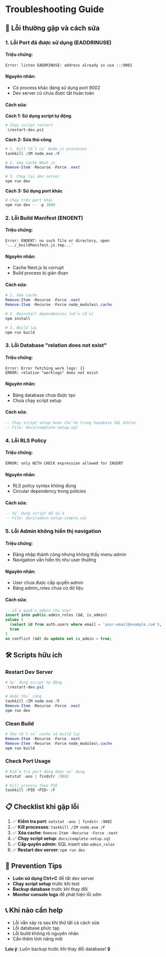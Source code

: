 # Troubleshooting Guide

## 🚨 **Lỗi thường gặp và cách sửa**

### 1. **Lỗi Port đã được sử dụng (EADDRINUSE)**

#### **Triệu chứng:**
```
Error: listen EADDRINUSE: address already in use :::9002
```

#### **Nguyên nhân:**
- Có process khác đang sử dụng port 9002
- Dev server cũ chưa được tắt hoàn toàn

#### **Cách sửa:**

**Cách 1: Sử dụng script tự động**
```powershell
# Chạy script restart
.\restart-dev.ps1
```

**Cách 2: Sửa thủ công**
```powershell
# 1. Kill tất cả Node.js processes
taskkill /IM node.exe /F

# 2. Xóa cache Next.js
Remove-Item -Recurse -Force .next

# 3. Chạy lại dev server
npm run dev
```

**Cách 3: Sử dụng port khác**
```powershell
# Chạy trên port khác
npm run dev -- -p 3000
```

### 2. **Lỗi Build Manifest (ENOENT)**

#### **Triệu chứng:**
```
Error: ENOENT: no such file or directory, open '.../_buildManifest.js.tmp...'
```

#### **Nguyên nhân:**
- Cache Next.js bị corrupt
- Build process bị gián đoạn

#### **Cách sửa:**
```powershell
# 1. Xóa cache
Remove-Item -Recurse -Force .next
Remove-Item -Recurse -Force node_modules\.cache

# 2. Reinstall dependencies (nếu cần)
npm install

# 3. Build lại
npm run build
```

### 3. **Lỗi Database "relation does not exist"**

#### **Triệu chứng:**
```
Error: Error fetching work logs: {}
ERROR: relation "worklogs" does not exist
```

#### **Nguyên nhân:**
- Bảng database chưa được tạo
- Chưa chạy script setup

#### **Cách sửa:**
```sql
-- Chạy script setup hoàn chỉnh trong Supabase SQL Editor
-- File: docs/complete-setup.sql
```

### 4. **Lỗi RLS Policy**

#### **Triệu chứng:**
```
ERROR: only WITH CHECK expression allowed for INSERT
```

#### **Nguyên nhân:**
- RLS policy syntax không đúng
- Circular dependency trong policies

#### **Cách sửa:**
```sql
-- Sử dụng script đã sửa
-- File: docs/admin-setup-simple.sql
```

### 5. **Lỗi Admin không hiển thị navigation**

#### **Triệu chứng:**
- Đăng nhập thành công nhưng không thấy menu admin
- Navigation vẫn hiển thị như user thường

#### **Nguyên nhân:**
- User chưa được cấp quyền admin
- Bảng admin_roles chưa có dữ liệu

#### **Cách sửa:**
```sql
-- Cấp quyền admin cho user
insert into public.admin_roles (id, is_admin)
values (
  (select id from auth.users where email = 'your-email@example.com'), 
  true
)
on conflict (id) do update set is_admin = true;
```

## 🛠️ **Scripts hữu ích**

### **Restart Dev Server**
```powershell
# Sử dụng script tự động
.\restart-dev.ps1

# Hoặc thủ công
taskkill /IM node.exe /F
Remove-Item -Recurse -Force .next
npm run dev
```

### **Clean Build**
```powershell
# Xóa tất cả cache và build lại
Remove-Item -Recurse -Force .next
Remove-Item -Recurse -Force node_modules\.cache
npm run build
```

### **Check Port Usage**
```powershell
# Kiểm tra port đang được sử dụng
netstat -ano | findstr :9002

# Kill process theo PID
taskkill /PID <PID> /F
```

## 📋 **Checklist khi gặp lỗi**

1. ✅ **Kiểm tra port**: `netstat -ano | findstr :9002`
2. ✅ **Kill processes**: `taskkill /IM node.exe /F`
3. ✅ **Xóa cache**: `Remove-Item -Recurse -Force .next`
4. ✅ **Chạy script setup**: `docs/complete-setup.sql`
5. ✅ **Cấp quyền admin**: SQL insert vào `admin_roles`
6. ✅ **Restart dev server**: `npm run dev`

## 🚀 **Prevention Tips**

- **Luôn sử dụng Ctrl+C** để tắt dev server
- **Chạy script setup** trước khi test
- **Backup database** trước khi thay đổi
- **Monitor console logs** để phát hiện lỗi sớm

## 📞 **Khi nào cần help**

- Lỗi vẫn xảy ra sau khi thử tất cả cách sửa
- Lỗi database phức tạp
- Lỗi build không rõ nguyên nhân
- Cần thêm tính năng mới

**Lưu ý**: Luôn backup trước khi thay đổi database! 🔒



